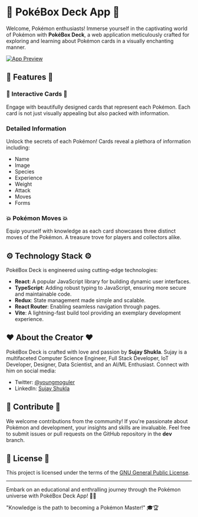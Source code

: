 # 🚀 PokéBox Deck App 🚀

Welcome, Pokémon enthusiasts! Immerse yourself in the captivating world of Pokémon with **PokéBox Deck**, a web application meticulously crafted for exploring and learning about Pokémon cards in a visually enchanting manner.

[![App Preview](thumbnail_image_url)](https://drive.google.com/file/d/1oMUjWTobivH0eKCUD5vkgIHgi_eVKzjO/view?usp=drive_link)

## 🌈 Features 🌈

### 🎴 Interactive Cards 🎴

Engage with beautifully designed cards that represent each Pokémon. Each card is not just visually appealing but also packed with information.

### Detailed Information

Unlock the secrets of each Pokémon! Cards reveal a plethora of information including:

- Name
- Image
- Species
- Experience
- Weight
- Attack
- Moves
- Forms

### 💥 Pokémon Moves 💥

Equip yourself with knowledge as each card showcases three distinct moves of the Pokémon. A treasure trove for players and collectors alike.

## ⚙️ Technology Stack ⚙️

PokéBox Deck is engineered using cutting-edge technologies:

- **React**: A popular JavaScript library for building dynamic user interfaces.
- **TypeScript**: Adding robust typing to JavaScript, ensuring more secure and maintainable code.
- **Redux**: State management made simple and scalable.
- **React Router**: Enabling seamless navigation through pages.
- **Vite**: A lightning-fast build tool providing an exemplary development experience.

## ❤️ About the Creator ❤️

PokéBox Deck is crafted with love and passion by **Sujay Shukla**. Sujay is a multifaceted Computer Science Engineer, Full Stack Developer, IoT Developer, Designer, Data Scientist, and an AI/ML Enthusiast. Connect with him on social media:

- Twitter: [@youngmoguler](https://twitter.com/youngmoguler)
- LinkedIn: [Sujay Shukla](https://www.linkedin.com/in/sujayshuklaa)

## 🤝 Contribute 🤝

We welcome contributions from the community! If you're passionate about Pokémon and development, your insights and skills are invaluable. Feel free to submit issues or pull requests on the GitHub repository in the **dev** branch.

## 📜 License 📜

This project is licensed under the terms of the [GNU General Public License](https://github.com/youngmoguler/pokebox-deck-app).

---

Embark on an educational and enthralling journey through the Pokémon universe with PokéBox Deck App! 🌟💫

"Knowledge is the path to becoming a Pokémon Master!" 🎓🏆
